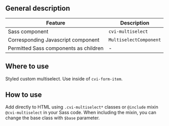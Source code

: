 ## General description

| Feature                               | Description            |
| ------------------------------------- | ---------------------- |
| Sass component                        | `cvi-multiselect`      |
| Corresponding Javascript component    | `MultiselectComponent` |
| Permitted Sass components as children | -                      |

## Where to use

Styled custom multiselect. Use inside of `cvi-form-item`.

## How to use

Add directly to HTML using `.cvi-multiselect*` classes or `@include` mixin `@cvi-multiselect` in your Sass code. When including the mixin, you can change the base class with `$base` parameter.
